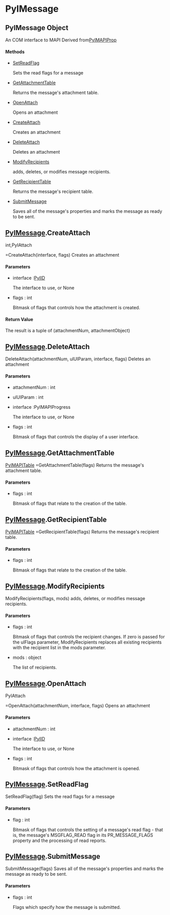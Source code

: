 # PyIMessage

## PyIMessage Object



An COM interface to MAPI
Derived from[PyIMAPIProp](#pyimapiprop)

#### Methods


  - [SetReadFlag](PyIMessage.md#pyimessagesetreadflag)

    Sets the read flags for a message&nbsp;

  - [GetAttachmentTable](PyIMessage.md#pyimessagegetattachmenttable)

    Returns the message's attachment table\.&nbsp;

  - [OpenAttach](PyIMessage.md#pyimessageopenattach)

    Opens an attachment&nbsp;

  - [CreateAttach](PyIMessage.md#pyimessagecreateattach)

    Creates an attachment&nbsp;

  - [DeleteAttach](PyIMessage.md#pyimessagedeleteattach)

    Deletes an attachment&nbsp;

  - [ModifyRecipients](PyIMessage.md#pyimessagemodifyrecipients)

    adds, deletes, or modifies message recipients\.&nbsp;

  - [GetRecipientTable](PyIMessage.md#pyimessagegetrecipienttable)

    Returns the message's recipient table\.&nbsp;

  - [SubmitMessage](PyIMessage.md#pyimessagesubmitmessage)

    Saves all of the message's properties and marks the message as ready to be sent\.&nbsp;

## [PyIMessage](#pyimessage)\.CreateAttach



int,PyIAttach

 =CreateAttach\(interface, flags\)
Creates an attachment

#### Parameters


  - interface :[PyIID](#pyiid)

    The interface to use, or None

  - flags : int

    Bitmask of flags that controls how the attachment is created\.

#### Return Value
The result is a tuple of \(attachmentNum, attachmentObject\)

## [PyIMessage](#pyimessage)\.DeleteAttach

DeleteAttach\(attachmentNum, ulUIParam, interface, flags\)
Deletes an attachment

#### Parameters


  - attachmentNum : int

    

  - ulUIParam : int

    

  - interface :PyIMAPIProgress

    The interface to use, or None

  - flags : int

    Bitmask of flags that controls the display of a user interface\.

## [PyIMessage](#pyimessage)\.GetAttachmentTable

[PyIMAPITable](#pyimapitable) =GetAttachmentTable\(flags\)
Returns the message's attachment table\.

#### Parameters


  - flags : int

    Bitmask of flags that relate to the creation of the table\.

## [PyIMessage](#pyimessage)\.GetRecipientTable

[PyIMAPITable](#pyimapitable) =GetRecipientTable\(flags\)
Returns the message's recipient table\.

#### Parameters


  - flags : int

    Bitmask of flags that relate to the creation of the table\.

## [PyIMessage](#pyimessage)\.ModifyRecipients

ModifyRecipients\(flags, mods\)
adds, deletes, or modifies message recipients\.

#### Parameters


  - flags : int

    Bitmask of flags that controls the recipient changes\. If zero is passed for the ulFlags parameter, ModifyRecipients replaces all existing recipients with the recipient list in the mods parameter\.

  - mods : object

    The list of recipients\.

## [PyIMessage](#pyimessage)\.OpenAttach

PyIAttach

 =OpenAttach\(attachmentNum, interface, flags\)
Opens an attachment

#### Parameters


  - attachmentNum : int

    

  - interface :[PyIID](#pyiid)

    The interface to use, or None

  - flags : int

    Bitmask of flags that controls how the attachment is opened\.

## [PyIMessage](#pyimessage)\.SetReadFlag

SetReadFlag\(flag\)
Sets the read flags for a message

#### Parameters


  - flag : int

    Bitmask of flags that controls the setting of a message's read flag - that is, the message's MSGFLAG\_READ flag in its PR\_MESSAGE\_FLAGS property and the processing of read reports\.

## [PyIMessage](#pyimessage)\.SubmitMessage

SubmitMessage\(flags\)
Saves all of the message's properties and marks the message as ready to be sent\.

#### Parameters


  - flags : int

    Flags which specify how the message is submitted\.